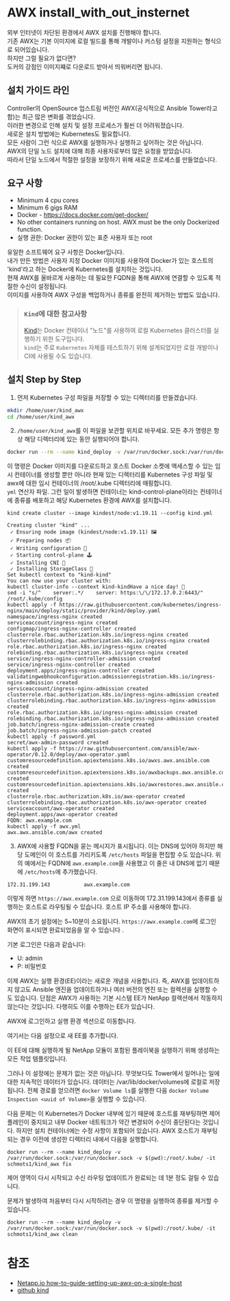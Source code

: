 # AWX install_with_out_insternet
외부 인터넷이 차단된 환경에서 AWX 설치를 진행해야 합니다.</br>
기존 AWX는 기본 이미지에 로컬 빌드를 통해 개발이나 커스텀 설정을 지원하는 형식으로 되어있습니다.</br>
하지만 그럴 필요가 없다면?</br>
도커의 강점인 이미지쨰로 다운로드 받아서 띄워버리면 됩니다.

## 설치 가이드 라인
Controller의 OpenSource 업스트림 버전인 AWX(공식적으로 Ansible Tower라고 함)는 최근 많은 변화를 겪었습니다. </br>
이러한 변경으로 인해 설치 및 설정 프로세스가 훨씬 더 어려워졌습니다. </br>
새로운 설치 방법에는 Kubernetes도 필요합니다. </br>
모든 사람이 그런 식으로 AWX를 실행하거나 실행하고 싶어하는 것은 아닙니다. </br>
AWX의 단일 노드 설치에 대해 최종 사용자로부터 많은 요청을 받았습니다. </br>
따라서 단일 노드에서 적절한 설정을 보장하기 위해 새로운 프로세스를 만들었습니다.

## 요구 사항
- Minimum 4 cpu cores
- Minimum 6 gigs RAM
- Docker - https://docs.docker.com/get-docker/
- No other containers running on host. AWX must be the only Dockerized function.
- 실행 권한: Docker 권한이 있는 표준 사용자 또는 root

유일한 소프트웨어 요구 사항은 Docker입니다. </br>
내가 만든 방법은 사용자 지정 Docker 이미지를 사용하여 Docker가 있는 호스트의 'kind'라고 하는 Docker에 Kubernetes를 설치하는 것입니다. </br>
현재 AWX를 올바르게 사용하는 데 필요한 FQDN을 통해 AWX에 연결할 수 있도록 적절한 수신이 설정됩니다. </br>
이미지를 사용하여 AWX 구성을 백업하거나 종류를 완전히 제거하는 방법도 있습니다.</br>

> ### ```Kind```에 대한 참고사항
> [Kind](https://github.com/kubernetes-sigs/kind)는  Docker 컨테이너 "노드"를 사용하여 로컬 Kubernetes 클러스터를 실행하기 위한 도구입니다.</br>
> ```kind```는 주로 ```Kubernetes``` 자체를 테스트하기 위해 설계되었지만 로컬 개발이나 CI에 사용될 수도 있습니다.

## 설치 Step by Step

1. 먼저 Kubernetes 구성 파일을 저장할 수 있는 디렉터리를 만들겠습니다.
```bash
mkdir /home/user/kind_awx
cd /home/user/kind_awx
```
2. ```/home/user/kind_awx```를 이 파일을 보관할 위치로 바꾸세요. 모든 추가 명령은 항상 해당 디렉터리에 있는 동안 실행되어야 합니다.
```bash
docker run --rm --name kind_deploy -v /var/run/docker.sock:/var/run/docker.sock -v $(pwd):/root/.kube/ -it schmots1/kind_awx
```
이 명령은 Docker 이미지를 다운로드하고 호스트 Docker 소켓에 액세스할 수 있는 임시 컨테이너를 생성할 뿐만 아니라 현재 있는 디렉터리를 Kubernetes 구성 파일 및 awx에 대한 임시 컨테이너의 /root/.kube 디렉터리에 매핑합니다. </br>
```yml``` 연산자 파일.
그런 일이 발생하면 컨테이너는 kind-control-plane이라는 컨테이너에 종류를 배포하고 해당 Kubernetes 환경에 AWX를 설치합니다.
```
kind create cluster --image kindest/node:v1.19.11 --config kind.yml
```
```
Creating cluster "kind" ...
 ✓ Ensuring node image (kindest/node:v1.19.11) 🖼
 ✓ Preparing nodes 📦
 ✓ Writing configuration 📜
 ✓ Starting control-plane 🕹️
 ✓ Installing CNI 🔌
 ✓ Installing StorageClass 💾
Set kubectl context to "kind-kind"
You can now use your cluster with:
kubectl cluster-info --context kind-kindHave a nice day! 👋
sed -i "s/^    server:.*/    server: https:\/\/172.17.0.2:6443/" /root/.kube/config
kubectl apply -f https://raw.githubusercontent.com/kubernetes/ingress-nginx/main/deploy/static/provider/kind/deploy.yaml
namespace/ingress-nginx created
serviceaccount/ingress-nginx created
configmap/ingress-nginx-controller created
clusterrole.rbac.authorization.k8s.io/ingress-nginx created
clusterrolebinding.rbac.authorization.k8s.io/ingress-nginx created
role.rbac.authorization.k8s.io/ingress-nginx created
rolebinding.rbac.authorization.k8s.io/ingress-nginx created
service/ingress-nginx-controller-admission created
service/ingress-nginx-controller created
deployment.apps/ingress-nginx-controller created
validatingwebhookconfiguration.admissionregistration.k8s.io/ingress-nginx-admission created
serviceaccount/ingress-nginx-admission created
clusterrole.rbac.authorization.k8s.io/ingress-nginx-admission created
clusterrolebinding.rbac.authorization.k8s.io/ingress-nginx-admission created
role.rbac.authorization.k8s.io/ingress-nginx-admission created
rolebinding.rbac.authorization.k8s.io/ingress-nginx-admission created
job.batch/ingress-nginx-admission-create created
job.batch/ingress-nginx-admission-patch created
kubectl apply -f password.yml
secret/awx-admin-password created
kubectl apply -f https://raw.githubusercontent.com/ansible/awx-operator/0.12.0/deploy/awx-operator.yaml
customresourcedefinition.apiextensions.k8s.io/awxs.awx.ansible.com created
customresourcedefinition.apiextensions.k8s.io/awxbackups.awx.ansible.com created
customresourcedefinition.apiextensions.k8s.io/awxrestores.awx.ansible.com created
clusterrole.rbac.authorization.k8s.io/awx-operator created
clusterrolebinding.rbac.authorization.k8s.io/awx-operator created
serviceaccount/awx-operator created
deployment.apps/awx-operator created
FQDN: awx.example.com
kubectl apply -f awx.yml
awx.awx.ansible.com/awx created
```
3. AWX에 사용할 FQDN을 묻는 메시지가 표시됩니다. 이는 DNS에 있어야 하지만 해당 도메인이 이 호스트를 가리키도록 ```/etc/hosts``` 파일을 편집할 수도 있습니다.
위의 예에서는 FQDN에 ```awx.example.com```을 사용했고 이 줄은 내 DNS에 없기 때문에 ```/etc/hosts```에 추가했습니다.
```
172.31.199.143           awx.example.com
```
이렇게 하면 ```https://awx.example.com``` 으로 이동하여 172.31.199.143에서 종류를 실행하는 호스트로 라우팅될 수 있습니다. 호스트 IP 주소를 사용해야 합니다.

AWX의 초기 설정에는 5~10분이 소요됩니다. ```https://awx.example.com```에 로그인 화면이 표시되면 완료되었음을 알 수 있습니다 .

기본 로그인은 다음과 같습니다:
- U: admin
- P: 비밀번호

이제 AWX는 실행 환경(EE)이라는 새로운 개념을 사용합니다. 
즉, AWX를 업데이트하지 않고도 Ansible 엔진을 업데이트하거나 여러 버전의 엔진 또는 컬렉션을 실행할 수도 있습니다. 
단점은 AWX가 사용하는 기본 시스템 EE가 NetApp 컬렉션에서 작동하지 않는다는 것입니다. 다행히도 이를 수행하는 EE가 있습니다.

AWX에 로그인하고 실행 환경 섹션으로 이동합니다.

여기서는 다음 설정으로 새 EE를 추가합니다.

이 EE에 대해 실행하게 될 NetApp 모듈이 포함된 플레이북을 실행하기 위해 생성하는 모든 작업 템플릿입니다.

그러나 이 설정에는 문제가 없는 것은 아닙니다. 무엇보다도 Tower에서 일어나는 일에 대한 지속적인 데이터가 있습니다. 데이터는 /var/lib/docker/volumes에 로컬로 저장됩니다. 전체 경로를 얻으려면 `docker Volume ls`를 실행한 다음 `docker Volume Inspection <uuid of Volume>`을 실행할 수 있습니다.

다음 문제는 이 Kubernetes가 Docker 내부에 있기 때문에 호스트를 재부팅하면 제어 플레인이 중지되고 내부 Docker 네트워크가 약간 변경되어 수신이 중단된다는 것입니다. 하지만 설치 컨테이너에는 수정 사항이 포함되어 있습니다. AWX 호스트가 재부팅되는 경우 이전에 생성한 디렉터리 내에서 다음을 실행합니다.
```
docker run --rm --name kind_deploy -v /var/run/docker.sock:/var/run/docker.sock -v $(pwd):/root/.kube/ -it schmots1/kind_awx fix
```
제어 영역이 다시 시작되고 수신 라우팅 업데이트가 완료되는 데 1분 정도 걸릴 수 있습니다.

문제가 발생하여 처음부터 다시 시작하려는 경우 이 명령을 실행하여 종류를 제거할 수 있습니다.
```
docker run --rm --name kind_deploy -v /var/run/docker.sock:/var/run/docker.sock -v $(pwd):/root/.kube/ -it schmots1/kind_awx clean
```

# 참조
- [Netapp.io how-to-guide-setting-up-awx-on-a-single-host](https://netapp.io/2021/08/19/how-to-guide-setting-up-awx-on-a-single-host/)
- [github kind](https://github.com/kubernetes-sigs/kind)